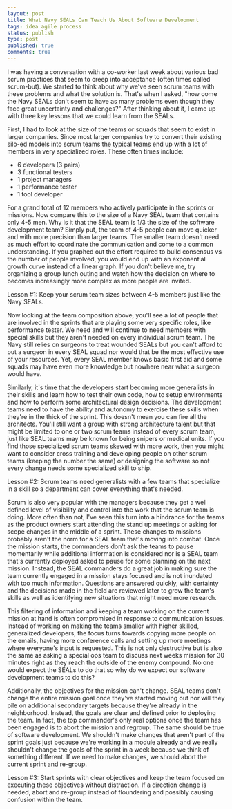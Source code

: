 ```yaml
---
layout: post
title: What Navy SEALs Can Teach Us About Software Development
tags: idea agile process
status: publish
type: post
published: true
comments: true
---
```

I was having a conversation with a co-worker last week about various bad scrum 
practices that seem to creep into acceptance (often times called scrum-but). We 
started to think about why we\'ve seen scrum teams with these problems and what 
the solution is. That\'s when I asked, \"how come the Navy SEALs don\'t seem to have 
as many problems even though they face great uncertainty and challenges?\" After 
thinking about it, I came up with three key lessons that we could learn from the 
SEALs.

<!--EndExcerpt-->

First, I had to look at  the size of the teams or squads that seem to exist in 
larger companies. Since most larger companies try to convert their existing silo-ed 
models into scrum teams the typical teams end up with a lot of members in very 
specialized roles. These often times include:

* 6 developers (3 pairs)
* 3 functional testers
* 1 project managers
* 1 performance tester
* 1 tool developer

For a grand total of 12 members who actively participate in the sprints or missions. 
Now compare this to the size of a Navy SEAL team that contains only 4-5 men. Why is 
it that the SEAL team is 1/3 the size of the software development team? Simply put, 
the team of 4-5 people can move quicker and with more precision than larger teams. 
The smaller team doesn\'t need as much effort to coordinate the communication and 
come to a common understanding. If you graphed out the effort required to build 
consensus vs the number of people involved, you would end up with an exponential 
growth curve instead of a linear graph. If you don\'t believe me, try organizing a 
group lunch outing and watch how the decision on where to becomes increasingly more 
complex as more people are invited.

Lesson #1: Keep your scrum team sizes between 4-5 members just like the Navy SEALs.

Now looking at the team composition above, you\'ll see a lot of people that are involved 
in the sprints that are playing some very specific roles, like performance tester. We 
need and will continue to need members with special skills but they aren\'t needed on 
every individual scrum team. The Navy still relies on surgeons to treat wounded SEALs 
but you can\'t afford to put a surgeon in every SEAL squad nor would that be the most 
effective use of your resources. Yet, every SEAL member knows basic first aid and some 
squads may have even more knowledge but nowhere near what a surgeon would have.

Similarly, it\'s time that the developers start becoming more generalists in their 
skills and learn how to test their own code, how to setup environments and how to 
perform some architectural design decisions. The development teams need to have the 
ability and autonomy to exercise these skills when they\'re in the thick of the sprint. 
This doesn\'t mean you can fire all the architects. You\'ll still want a group with 
strong architecture talent but that might be limited to one or two scrum teams instead 
of every scrum team, just like SEAL teams may be known for being snipers or medical 
units. If you find those specialized scrum teams skewed with more work, then you might 
want to consider cross training and developing people on other scrum teams (keeping 
the number the same) or designing the software so not every change needs some specialized 
skill to ship.

Lesson #2: Scrum teams need generalists with a few teams that specialize in a skill so a 
department can cover everything that\'s needed.

Scrum is also very popular with the managers because they get a well defined level of 
visibility and control into the work that the scrum team is doing. More often than not, 
I\'ve seen this turn into a hindrance for the teams as the product owners start attending 
the stand up meetings or asking for scope changes in the middle of a sprint. These 
changes to missions probably aren\'t the norm for a SEAL team that\'s moving into combat. 
Once the mission starts, the commanders don\'t ask the teams to pause momentarily while 
additional information is considered nor is a SEAL team that\'s currently deployed asked 
to pause for some planning on the next mission. Instead, the SEAL commanders do a 
great job in making sure the team currently engaged in a mission stays focused and 
is not inundated with too much information. Questions are answered quickly, with 
certainty and the decisions made in the field are reviewed later to grow the team\'s 
skills as well as identifying new situations that might need more research.

This filtering of information and keeping a team working on the current mission at hand 
is often compromised in response to communication issues. Instead of working on making 
the teams smaller with higher skilled, generalized developers, the focus turns towards 
copying more people on the emails, having more conference calls and setting up more meetings 
where everyone\'s input is requested. This is not only destructive but is also the same 
as asking a special ops team to discuss next weeks mission for 30 minutes right as they 
reach the outside of the enemy compound. No one would expect the SEALs to do that so why 
do we expect our software development teams to do this?

Additionally, the objectives for the mission can\'t change. SEAL teams don\'t change the 
entire mission goal once they\'ve started moving out nor will they pile on additional 
secondary targets because they\'re already in the neighborhood. Instead, the goals are 
clear and defined prior to deploying the team. In fact, the top commander\'s only real 
options once the team has been engaged is to abort the mission and regroup. The same 
should be true of software development. We shouldn\'t make changes that aren\'t part of 
the sprint goals just because we\'re working in a module already and we really shouldn\'t 
change the goals of the sprint in a week because we think of something different. If we 
need to make changes, we should abort the current sprint and re-group.

Lesson #3: Start sprints with clear objectives and keep the team focused on executing 
these objectives without distraction. If a direction change is needed, abort and re-group 
instead of floundering and possibly causing confusion within the team.
